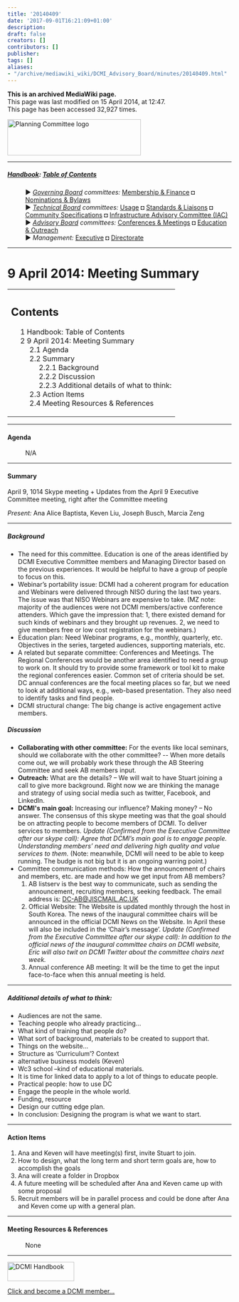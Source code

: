 ```yaml
---
title: '20140409'
date: '2017-09-01T16:21:09+01:00'
description: 
draft: false
creators: []
contributors: []
publisher: 
tags: []
aliases:
- "/archive/mediawiki_wiki/DCMI_Advisory_Board/minutes/20140409.html"
---
```


 **This is an archived MediaWiki page.**  
This page was last modified on 15 April 2014, at 12:47.  
This page has been accessed 32,927 times.

[<img alt="Planning Committee logo" src="/archive/mediawiki_wiki/images/Ed_Comm.png" width="300" height="81">](/archive/mediawiki_wiki/images/Ed_Comm.png "Planning Committee logo")

* * *

##### [Handbook](/archive/mediawiki_wiki/DCMI_Handbook "DCMI Handbook"): [Table of Contents](/archive/mediawiki_wiki/DCMI_Handbook/ "DCMI Handbook") 
<dl>
<dd> ► <i><a href="/archive/mediawiki_wiki/DCMI_Governing_Board" title="DCMI Governing Board">Governing Board</a> committees:</i> <a href="/archive/mediawiki_wiki/DCMI_Governing_Board/finance" title="DCMI Governing Board/finance">Membership &amp; Finance</a> ◘ <a href="/archive/mediawiki_wiki/DCMI_Governing_Board/nominations" title="DCMI Governing Board/nominations">Nominations &amp; Bylaws</a> 
</dd>
<dd> ► <i><a href="/archive/mediawiki_wiki/DCMI_Technical_Board" title="DCMI Technical Board">Technical Board</a> committees:</i> <a href="/archive/mediawiki_wiki/DCMI_Technical_Board/usage" title="DCMI Technical Board/usage">Usage</a> ◘ <a href="/archive/mediawiki_wiki/DCMI_Technical_Board/standards" title="DCMI Technical Board/standards">Standards &amp; Liaisons</a> ◘ <a href="/archive/mediawiki_wiki/DCMI_Technical_Board/specifications" title="DCMI Technical Board/specifications">Community Specifications</a> ◘ <a href="/archive/mediawiki_wiki/DCMI_Technical_Board/infrastructure" title="DCMI Technical Board/infrastructure">Infrastructure Advisory Committee (IAC)</a>
</dd>
<dd> ► <i><a href="/archive/mediawiki_wiki/DCMI_Advisory_Board" title="DCMI Advisory Board">Advisory Board</a> committees:</i> <a href="/archive/mediawiki_wiki/DCMI_Advisory_Board/meetings" title="DCMI Advisory Board/meetings">Conferences &amp; Meetings</a> ◘ <a href="/archive/mediawiki_wiki/DCMI_Advisory_Board/documentation" title="DCMI Advisory Board/documentation">Education &amp; Outreach</a>
</dd>
<dd> ► <i>Management:</i> <a href="/archive/mediawiki_wiki/Exec_Committee" title="Exec Committee">Executive</a> ◘ <a href="/archive/mediawiki_wiki/Exec_Committee/directorate" title="Exec Committee/directorate">Directorate</a>
</dd>
</dl>

* * *

# 9 April 2014: Meeting Summary 
<table id="toc" class="toc">
  <tr>
    <td>
      <div id="toctitle">
        <h2>Contents</h2>
      </div>
      <ul>
        <li class="toclevel-1"><a href="#Handbook:_Table_of_Contents"><span class="tocnumber">1</span> <span class="toctext">Handbook: Table of Contents</span></a></li>
        <li class="toclevel-1 tocsection-1">
          <a href="#9_April_2014:_Meeting_Summary"><span class="tocnumber">2</span> <span class="toctext">9 April 2014: Meeting Summary</span></a>
          <ul>
            <li class="toclevel-2 tocsection-2"><a href="#Agenda"><span class="tocnumber">2.1</span> <span class="toctext">Agenda</span></a></li>
            <li class="toclevel-2 tocsection-3">
              <a href="#Summary"><span class="tocnumber">2.2</span> <span class="toctext">Summary</span></a>
              <ul>
                <li class="toclevel-3 tocsection-4"><a href="#Background"><span class="tocnumber">2.2.1</span> <span class="toctext">Background</span></a></li>
                <li class="toclevel-3 tocsection-5"><a href="#Discussion"><span class="tocnumber">2.2.2</span> <span class="toctext">Discussion</span></a></li>
                <li class="toclevel-3 tocsection-6"><a href="#Additional_details_of_what_to_think:"><span class="tocnumber">2.2.3</span> <span class="toctext">Additional details of what to think:</span></a></li>
              </ul>
            </li>
            <li class="toclevel-2 tocsection-7"><a href="#Action_Items"><span class="tocnumber">2.3</span> <span class="toctext">Action Items</span></a></li>
            <li class="toclevel-2 tocsection-8"><a href="#Meeting_Resources_.26_References"><span class="tocnumber">2.4</span> <span class="toctext">Meeting Resources &amp; References</span></a></li>
          </ul>
        </li>
      </ul>
    </td>
  </tr>
</table>


* * *

#### Agenda 
<dl><dd> N/A
</dd></dl>

* * *

#### Summary 

April 9, 1014 Skype meeting + Updates from the April 9 Executive Committee meeting, right after the Committee meeting

_Present:_ Ana Alice Baptista, Keven Liu, Joseph Busch, Marcia Zeng

* * *

##### Background 

- The need for this committee. Education is one of the areas identified by DCMI Executive Committee members and Managing Director based on the previous experiences. It would be helpful to have a group of people to focus on this. 
- Webinar’s portability issue: DCMI had a coherent program for education and Webinars were delivered through NISO during the last two years. The issue was that NISO Webinars are expensive to take. (MZ note: majority of the audiences were not DCMI members/active conference attenders. Which gave the impression that: 1, there existed demand for such kinds of webinars and they brought up revenues. 2, we need to give members free or low cost registration for the webinars.)
- Education plan: Need Webinar programs, e.g., monthly, quarterly, etc. Objectives in the series, targeted audiences, supporting materials, etc. 
- A related but separate committee: Conferences and Meetings. The Regional Conferences would be another area identified to need a group to work on. It should try to provide some framework or tool kit to make the regional conferences easier. Common set of criteria should be set. DC annual conferences are the focal meeting places so far, but we need to look at additional ways, e.g., web-based presentation. They also need to identify tasks and find people.
- DCMI structural change: The big change is active engagement active members.

##### Discussion 

- **Collaborating with other committee:** For the events like local seminars, should we collaborate with the other committee? -- When more details come out, we will probably work these through the AB Steering Committee and seek AB members input.
- **Outreach:** What are the details? – We will wait to have Stuart joining a call to give more background. Right now we are thinking the manage and strategy of using social media such as twitter, Facebook, and LinkedIn. 
- **DCMI's main goal:** Increasing our influence? Making money? – No answer. The consensus of this skype meeting was that the goal should be on attracting people to become members of DCMI. To deliver services to members. _Update (Confirmed from the Executive Committee after our skype call): Agree that DCMI’s main goal is to engage people. Understanding members’ need and delivering high quality and value services to them._ (Note: meanwhile, DCMI will need to be able to keep running. The budge is not big but it is an ongoing warring point.)
- Committee communication methods: How the announcement of chairs and members, etc. are made and how we get input from AB members?
  1. AB listserv is the best way to communicate, such as sending the announcement, recruiting members, seeking feedback. The email address is: DC-AB@JISCMAIL.AC.UK
  2. Official Website: The Website is updated monthly through the host in South Korea. The news of the inaugural committee chairs will be announced in the official DCMI News on the Website. In April these will also be included in the ‘Chair’s message’. _Update (Confirmed from the Executive Committee after our skype call): In addition to the official news of the inaugural committee chairs on DCMI website, Eric will also twit on DCMI Twitter about the committee chairs next week._
  3. Annual conference AB meeting: It will be the time to get the input face-to-face when this annual meeting is held.

* * *

##### Additional details of what to think: 

- Audiences are not the same. 
- Teaching people who already practicing...
- What kind of training that people do?
- What sort of background, materials to be created to support that. 
- Things on the website…
- Structure as ‘Curriculum’? Context
- alternative business models (Keven)
- Wc3 school –kind of educational materials.
- It is time for linked data to apply to a lot of things to educate people.
- Practical people: how to use DC
- Engage the people in the whole world.
- Funding, resource
- Design our cutting edge plan.
- In conclusion: Designing the program is what we want to start.

* * *

#### Action Items 

1. Ana and Keven will have meeting(s) first, invite Stuart to join.
2. How to design, what the long term and short term goals are, how to accomplish the goals
3. Ana will create a folder in Dropbox
4. A future meeting will be scheduled after Ana and Keven came up with some proposal
5. Recruit members will be in parallel process and could be done after Ana and Keven come up with a general plan.

* * *

#### Meeting Resources & References 
<dl><dd> None
</dd></dl>

* * *

[<img alt="DCMI Handbook" src="/archive/mediawiki_wiki/images/Join_us-150.png" width="150" height="43">](/archive/mediawiki_wiki/images/Join_us-150.png "DCMI Handbook")

[Click and become a DCMI member...](http://dublincore.org/support/#individualMember)

